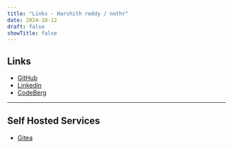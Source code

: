 ```yaml
---
title: "Links - Harshith reddy / nothr"
date: 2024-10-12
draft: false
showTitle: false
---
```


## Links

- [GitHub](https://github.com/nothr)
- [Linkedin](https://www.linkedin.com/in/mhrsth)
- [CodeBerg](https://codeberg.org/nothr)
---

## Self Hosted Services

- [Gitea](https://git.nothr.in/nothr)
